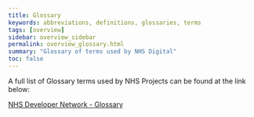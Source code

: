 ```yaml
---
title: Glossary
keywords: abbreviations, definitions, glossaries, terms
tags: [overview]
sidebar: overview_sidebar
permalink: overview_glossary.html
summary: "Glossary of terms used by NHS Digital"
toc: false
---
```


A full list of Glossary terms used by NHS Projects can be found at the link below:

<a href="https://developer.nhs.uk/library/glossary/" target="_blank">NHS Developer Network - Glossary</a>